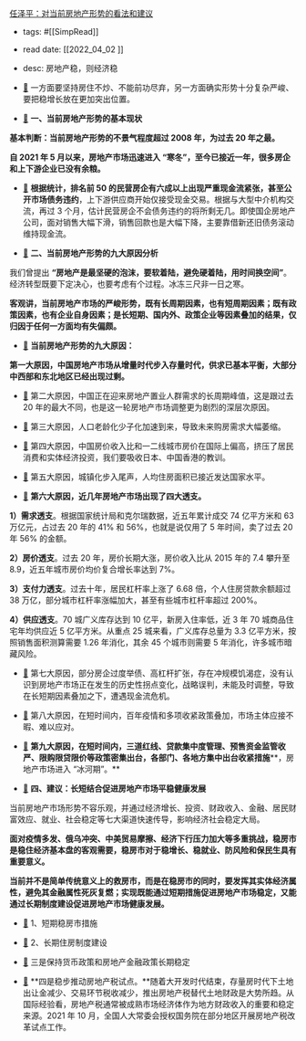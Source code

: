  [任泽平：对当前房地产形势的看法和建议](https://mp.weixin.qq.com/s/SsRnDN2_EYlMY2nxBeyUSg) 
- tags: #[[SimpRead]] 
- read date: [[2022_04_02  ]]
- desc: 房地产稳，则经济稳
- [📌](<http://localhost:7026/pdf/任泽平：对当前房地产形势的看法和建议#id=1648883828790>)  一方面要坚持房住不炒、不能前功尽弃，另一方面确实形势十分复杂严峻、要把稳增长放在更加突出位置。

- [📌](<http://localhost:7026/pdf/任泽平：对当前房地产形势的看法和建议#id=1648883845435>)  **一、当前房地产形势的基本现状**

**基本判断：当前房地产形势的不景气程度超过 2008 年，为过去 20 年之最。**

**自 2021 年 5 月以来，房地产市场迅速进入 “寒冬”，至今已接近一年，很多房企和上下游企业已没有余粮。**

- [📌](<http://localhost:7026/pdf/任泽平：对当前房地产形势的看法和建议#id=1648885131828>)  **根据统计，排名前 50 的民营房企有六成以上出现严重现金流紧张，甚至公开市场债务违约**，上下游供应商开始仅接受现金交易。根据与大型中介机构交流，再过 3 个月，估计民营房企不会债务违约的将所剩无几。即使国企房地产公司，面对销售大幅下滑，销售回款也是大幅下降，主要靠借新还旧债务滚动维持现金流。

- [📌](<http://localhost:7026/pdf/任泽平：对当前房地产形势的看法和建议#id=1648885141393>)  **二、当前房地产形势的九大原因分析**

我们曾提出 **“房地产是最坚硬的泡沫，要软着陆，避免硬着陆，用时间换空间”**。经济转型既要下定决心，也要考虑有个过程。冰冻三尺非一日之寒。

**客观讲，当前房地产市场的严峻形势，既有长周期因素，也有短周期因素；既有政策因素，也有企业自身因素；是长短期、国内外、政策企业等因素叠加的结果，仅归因于任何一方面均有失偏颇。**

- [📌](<http://localhost:7026/pdf/任泽平：对当前房地产形势的看法和建议#id=1648885203650>)  **当前房地产形势的九大原因：**

**第一大原因，中国房地产市场从增量时代步入存量时代，供求已基本平衡，大部分中西部和东北地区已经出现过剩。**

- [📌](<http://localhost:7026/pdf/任泽平：对当前房地产形势的看法和建议#id=1648885211698>)  第二大原因，中国正在迎来房地产置业人群需求的长周期峰值，这是跟过去 20 年的最大不同，也是这一轮房地产市场调整更为剧烈的深层次原因。

- [📌](<http://localhost:7026/pdf/任泽平：对当前房地产形势的看法和建议#id=1648885217946>)  第三大原因，人口老龄化少子化加速到来，导致未来购房需求大幅萎缩。

- [📌](<http://localhost:7026/pdf/任泽平：对当前房地产形势的看法和建议#id=1648885226094>)  第四大原因，中国房价收入比和一二线城市房价在国际上偏高，挤压了居民消费和实体经济投资，我们要吸收日本、中国香港的教训。

- [📌](<http://localhost:7026/pdf/任泽平：对当前房地产形势的看法和建议#id=1648885230632>)  第五大原因，城镇化步入尾声，人均住房面积已接近发达国家水平。

- [📌](<http://localhost:7026/pdf/任泽平：对当前房地产形势的看法和建议#id=1648885238860>)  **第六大原因，近几年房地产市场出现了四大透支。**

**1）需求透支**。根据国家统计局和克尔瑞数据，近五年累计成交 74 亿平方米和 63 万亿元，占过去 20 年的 41% 和 56%，也就是说仅用了 5 年时间，卖了过去 20 年 56% 的金额。

**2）房价透支**。过去 20 年，房价长期大涨，房价收入比从 2015 年的 7.4 攀升至 8.9，近五年城市房价均价复合增长率达到 7%。

**3）支付力透支**。过去十年，居民杠杆率上涨了 6.68 倍，个人住房贷款余额超过 38 万亿，部分城市杠杆率涨幅加大，甚至有些城市杠杆率超过 200%。

**4）供应透支**。70 城广义库存达到 10 亿平，新房入住率低，近 3 年 70 城商品住宅年均供应近 5 亿平方米。从重点 25 城来看，广义库存总量为 3.3 亿平方米，按照销售面积测算需要 1.26 年消化，其余 45 个城市则需要 5 年消化，许多城市暗藏风险。

- [📌](<http://localhost:7026/pdf/任泽平：对当前房地产形势的看法和建议#id=1648885250758>)  第七大原因，部分房企过度举债、高杠杆扩张，存在冲规模饥渴症，没有认识到房地产市场正在发生的历史性拐点变化，战略误判，未能及时调整，导致在长短期因素叠加之下，遭遇现金流危机。

- [📌](<http://localhost:7026/pdf/任泽平：对当前房地产形势的看法和建议#id=1648885256798>)  第八大原因，在短时间内，百年疫情和多项收紧政策叠加，市场主体应接不暇、难以应对。

- [📌](<http://localhost:7026/pdf/任泽平：对当前房地产形势的看法和建议#id=1648885265436>)  **第九大原因，在短时间内，三道红线、贷款集中度管理、预售资金监管收严、限购限贷限价等政策密集出台，各部门、各地方集中出台收紧措施****，房地产市场进入 “冰河期”。**

- [📌](<http://localhost:7026/pdf/任泽平：对当前房地产形势的看法和建议#id=1648885280715>)  **四、建议：长短结合促进房地产市场平稳健康发展**

当前房地产市场形势不容乐观，并通过经济增长、投资、财政收入、金融、居民财富效应、就业、社会稳定等七大渠道快速传导，影响经济社会稳定大局。

**面对疫情多发、俄乌冲突、中美贸易摩擦、经济下行压力加大等多重挑战，稳房市是稳住经济基本盘的客观需要，稳房市对于稳增长、稳就业、防风险和保民生具有重要意义。**

**当前并不是简单传统意义上的救房市，而是在稳房市的同时，要发挥其实体经济属性，避免其金融属性死灰复燃；实现既能通过短期措施促进房地产市场稳定，又能通过长期制度建设促进房地产市场健康发展。**

- [📌](<http://localhost:7026/pdf/任泽平：对当前房地产形势的看法和建议#id=1648885304528>)  1、短期稳房市措施

- [📌](<http://localhost:7026/pdf/任泽平：对当前房地产形势的看法和建议#id=1648885314801>)  2、长期住房制度建设

- [📌](<http://localhost:7026/pdf/任泽平：对当前房地产形势的看法和建议#id=1648885322549>)  三是保持货币政策和房地产金融政策长期稳定

- [📌](<http://localhost:7026/pdf/任泽平：对当前房地产形势的看法和建议#id=1648885332447>)  **四是稳步推动房地产税试点。**随着大开发时代结束，存量房时代下土地出让金减少、交易环节税收减少，推出房地产税替代土地财政是大势所趋。从国际经验看，房地产税通常被成熟市场经济体作为地方财政收入的重要和稳定来源。2021 年 10 月，全国人大常委会授权国务院在部分地区开展房地产税改革试点工作。

